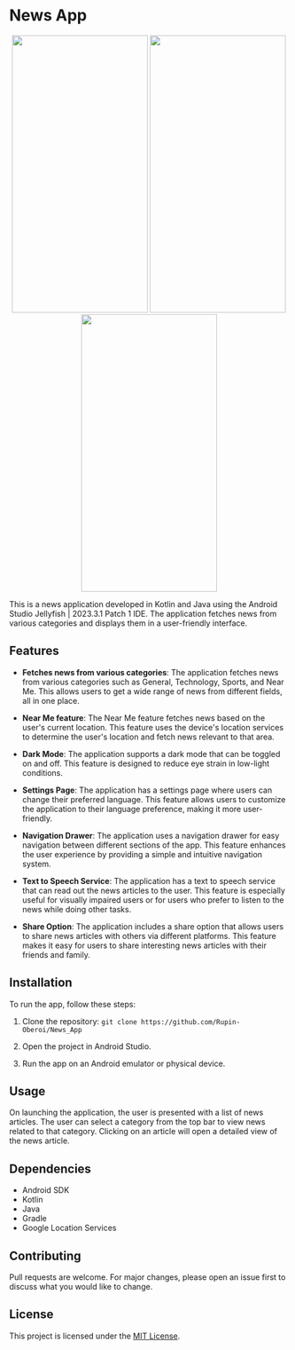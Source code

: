 # News App


<p align="center">
  <img src="https://github.com/Rupin-Oberoi/News_App/assets/82911845/e27e6640-6619-463f-a7da-f0af76f780d2" width="245" height="500">
  <img src="https://github.com/Rupin-Oberoi/News_App/assets/82911845/a8826ead-56b4-459e-bc31-25f1f92db811" width="245" height="500">
  <img src="https://github.com/Rupin-Oberoi/News_App/assets/82911845/c98d5418-39a1-4526-bc58-637be7602aad" width="245" height="500">
</p>
This is a news application developed in Kotlin and Java using the Android Studio Jellyfish | 2023.3.1 Patch 1 IDE. The application fetches news from various categories and displays them in a user-friendly interface.

## Features

- **Fetches news from various categories**: The application fetches news from various categories such as General, Technology, Sports, and Near Me. This allows users to get a wide range of news from different fields, all in one place.

- **Near Me feature**: The Near Me feature fetches news based on the user's current location. This feature uses the device's location services to determine the user's location and fetch news relevant to that area.

- **Dark Mode**: The application supports a dark mode that can be toggled on and off. This feature is designed to reduce eye strain in low-light conditions.

- **Settings Page**: The application has a settings page where users can change their preferred language. This feature allows users to customize the application to their language preference, making it more user-friendly.

- **Navigation Drawer**: The application uses a navigation drawer for easy navigation between different sections of the app. This feature enhances the user experience by providing a simple and intuitive navigation system.

- **Text to Speech Service**: The application has a text to speech service that can read out the news articles to the user. This feature is especially useful for visually impaired users or for users who prefer to listen to the news while doing other tasks.

- **Share Option**: The application includes a share option that allows users to share news articles with others via different platforms. This feature makes it easy for users to share interesting news articles with their friends and family.

## Installation

To run the app, follow these steps:

1. Clone the repository: `git clone https://github.com/Rupin-Oberoi/News_App`

2. Open the project in Android Studio.

3. Run the app on an Android emulator or physical device.

## Usage

On launching the application, the user is presented with a list of news articles. The user can select a category from the top bar to view news related to that category. Clicking on an article will open a detailed view of the news article.

## Dependencies

- Android SDK
- Kotlin
- Java
- Gradle
- Google Location Services

## Contributing

Pull requests are welcome. For major changes, please open an issue first to discuss what you would like to change.

## License

This project is licensed under the [MIT License](LICENSE).
